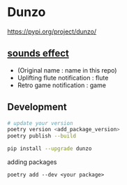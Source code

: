 # Dunzo

https://pypi.org/project/dunzo/


## [sounds effect](https://mixkit.co/free-sound-effects/) 

- (Original name : name in this repo)  
- Uplifting flute notification : flute 
- Retro game notification : game  


## Development 

```sh
# update your version 
poetry version <add_package_version> 
poetry publish --build

pip install --upgrade dunzo

```

adding packages 

```shell
poetry add --dev <your package>
```